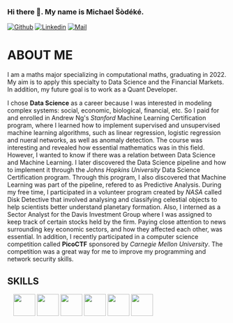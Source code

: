 ### Hi there 👋. My name is Michael Šòdéké.

<!--
**MichaelSodeke/MichaelSodeke** is a ✨ _special_ ✨ repository because its `README.md` (this file) appears on your GitHub profile.

Here are some ideas to get you started:

- 🔭 I’m currently working on ...
- 🌱 I’m currently learning ...
- 👯 I’m looking to collaborate on ...
- 🤔 I’m looking for help with ...
- 💬 Ask me about ...
- 📫 How to reach me: ...
- 😄 Pronouns: ...
- ⚡ Fun fact: ...
-->

[![Github](https://img.shields.io/github/followers/MichaelSodeke?label=Follow&style=social)](https://github.com/MichaelSodeke)
[![Linkedin](https://img.shields.io/badge/-Michael%20Šòdéké-blue?style=flat-square&logo=linkedin&logoColor=white&link=https://https://www.linkedin.com/in/michaelsodeke/)](https://www.linkedin.com/in/michaelsodeke/)
[![Mail](https://img.shields.io/badge/-sodeke93@gmail.com-gray?style=flat-square&logo=gmail&logoColor=red&link=)](mailto:sodeke93@gmail.com)



# ABOUT ME 
I am a maths major specializing in computational maths, graduating in 2022.
My aim is to apply this specialty to Data Science and the Financial Markets. In addition,
my future goal is to work as a Quant Developer.

I chose **Data Science** as a career because I was interested in modeling complex
systems: social, economic, biological, financial, etc. So I paid for and enrolled in Andrew Ng's *Stanford*
Machine Learning Certification program, where I learned how to implement supervised and unsupervised machine learning
algorithms, such as linear regression, logistic regression and nueral networks, as well as anomaly detection.
The course was interesting and revealed how essential mathematics was in this field. However, I wanted to know
if there was a relation between Data Science and Machine Learning. I later discovered the Data Science
pipeline and how to implement it through the *Johns Hopkins University* Data Science Certification program.
Through this program, I also discovered that Machine Learning was part of the pipeline, refered
to as Predictive Analysis. During my free time, I participated in a volunteer program created by *NASA*
called Disk Detective that involved analysing and classifying celestial objects to help scientists
better understand planetary formation. Also, I interned as a Sector Analyst for the Davis
Investment Group where I was assigned to keep track of certain stocks held by the firm. Paying close attention
to news surrounding key economic sectors, and how they affected each other, was essential. In addition, I recently
participated in a computer science competition called **PicoCTF** sponsored by *Carnegie Mellon University*.
The competition was a great way for me to improve my programming and network security skills.


## SKILLS
<code><img height="10" src="https://seeklogo.com/images/U/unix-software-logo-EB78E0D731-seeklogo.com.jpg"></code>
<code><img height="50" src="https://brandeps.com/logo-download/D/Debian-logo-vector-01.svg"></code>
<code><img height="50" src="https://brandeps.com/logo-download/C/C++-logo-vector-01.svg"></code>
<code><img height="50" src="https://brandeps.com/logo-download/C/C-logo-vector-01.svg"></code>
<code><img height="50" src="https://brandeps.com/logo-download/P/Python-logo-vector-01.svg"></code>
<code><img height="50" src="https://brandeps.com/logo-download/S/SQLite-logo-vector-01.svg"></code>
<code><img height="50" src="https://brandeps.com/logo-download/V/Vmware-logo-vector-01.svg"></code>

<!--
# GIT STATS

![Michael's stats](https://github-readme-stats.vercel.app/api?username=MichaelSodeke&show_icons=true)
-->

